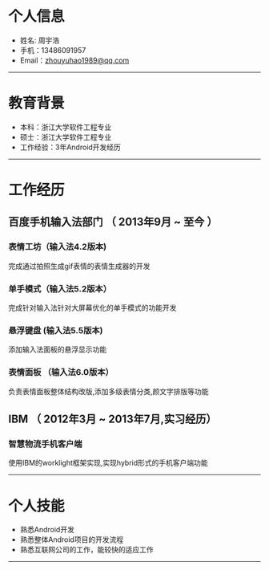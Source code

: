 # 个人信息

- 姓名: 周宇浩
- 手机：13486091957
- Email：zhouyuhao1989@qq.com
---

# 教育背景

 - 本科：浙江大学软件工程专业
 - 硕士：浙江大学软件工程专业
 - 工作经验：3年Android开发经历
---

# 工作经历

## 百度手机输入法部门 （ 2013年9月 ~ 至今 ）

### 表情工坊（输入法4.2版本)
完成通过拍照生成gif表情的表情生成器的开发

### 单手模式（输入法5.2版本）
完成针对输入法针对大屏幕优化的单手模式的功能开发


### 悬浮键盘 (输入法5.5版本)
添加输入法面板的悬浮显示功能


### 表情面板 （输入法6.0版本）
负责表情面板整体结构改版,添加多级表情分类,颜文字排版等功能


## IBM （ 2012年3月 ~ 2013年7月,实习经历）

### 智慧物流手机客户端
使用IBM的worklight框架实现,实现hybrid形式的手机客户端功能

---

# 个人技能

- 熟悉Android开发
- 熟悉整体Android项目的开发流程
- 熟悉互联网公司的工作，能较快的适应工作
---